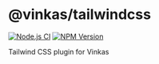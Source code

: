 # @vinkas/tailwindcss

[![Node.js CI](https://github.com/vinkashq/tailwindcss/actions/workflows/node.js.yml/badge.svg)](https://github.com/vinkashq/tailwindcss/actions/workflows/node.js.yml) [![NPM Version](https://img.shields.io/npm/v/%40vinkas%2Ftailwindcss)](https://img.shields.io/npm/v/%40vinkas%2Ftailwindcss?logo=npm&logoColor=cc3534&label=version&labelColor=ffffff&color=cc3534)

Tailwind CSS plugin for Vinkas
